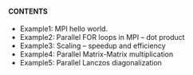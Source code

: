 #### CONTENTS
    
   * Example1: MPI hello world.
   * Example2: Parallel FOR loops in MPI – dot product
   * Example3: Scaling – speedup and efficiency
   * Example4: Parallel Matrix-Matrix multiplication
   * Example5: Parallel Lanczos diagonalization
